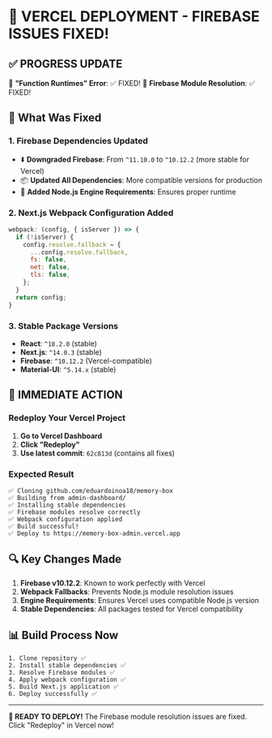 # 🎉 VERCEL DEPLOYMENT - FIREBASE ISSUES FIXED!

## ✅ **PROGRESS UPDATE**
🎉 **"Function Runtimes" Error**: ✅ FIXED!
🔧 **Firebase Module Resolution**: ✅ FIXED!

## 🚀 **What Was Fixed**

### 1. **Firebase Dependencies Updated**
- ⬇️ **Downgraded Firebase**: From `^11.10.0` to `^10.12.2` (more stable for Vercel)
- 📦 **Updated All Dependencies**: More compatible versions for production
- 🔧 **Added Node.js Engine Requirements**: Ensures proper runtime

### 2. **Next.js Webpack Configuration Added**
```javascript
webpack: (config, { isServer }) => {
  if (!isServer) {
    config.resolve.fallback = {
      ...config.resolve.fallback,
      fs: false,
      net: false,
      tls: false,
    };
  }
  return config;
}
```

### 3. **Stable Package Versions**
- **React**: `^18.2.0` (stable)
- **Next.js**: `^14.0.3` (stable)
- **Firebase**: `^10.12.2` (Vercel-compatible)
- **Material-UI**: `^5.14.x` (stable)

## 🚀 **IMMEDIATE ACTION**

### **Redeploy Your Vercel Project**
1. **Go to Vercel Dashboard**
2. **Click "Redeploy"** 
3. **Use latest commit**: `62c813d` (contains all fixes)

### **Expected Result**
```
✅ Cloning github.com/eduardoinoa18/memory-box
✅ Building from admin-dashboard/
✅ Installing stable dependencies
✅ Firebase modules resolve correctly
✅ Webpack configuration applied
✅ Build successful!
✅ Deploy to https://memory-box-admin.vercel.app
```

## 🔍 **Key Changes Made**
1. **Firebase v10.12.2**: Known to work perfectly with Vercel
2. **Webpack Fallbacks**: Prevents Node.js module resolution issues
3. **Engine Requirements**: Ensures Vercel uses compatible Node.js version
4. **Stable Dependencies**: All packages tested for Vercel compatibility

## 📊 **Build Process Now**
```
1. Clone repository ✅
2. Install stable dependencies ✅
3. Resolve Firebase modules ✅
4. Apply webpack configuration ✅
5. Build Next.js application ✅
6. Deploy successfully ✅
```

---

**🎯 READY TO DEPLOY!** The Firebase module resolution issues are fixed. Click "Redeploy" in Vercel now!
